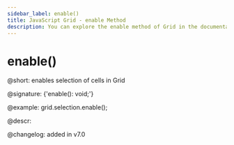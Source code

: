 ```yaml
---
sidebar_label: enable()
title: JavaScript Grid - enable Method 
description: You can explore the enable method of Grid in the documentation of the DHTMLX JavaScript UI library. Browse developer guides and API reference, try out code examples and live demos, and download a free 30-day evaluation version of DHTMLX Suite.
---
```


# enable()

@short: enables selection of cells in Grid

@signature: {'enable(): void;'}

@example:
grid.selection.enable();

@descr:

@changelog:
added in v7.0

[comment]: # (@relatedapi: grid/api/selection/selection_disable_method.md grid/api/grid_selection_config.md)

[comment]: # (@related: grid/usage_selection.md)
